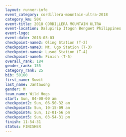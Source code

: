 ```yaml
---
layout: runner-info 
event_category: cordillera-mountain-ultra-2018 
category_km: 50K 
event-title: 2018 CORDILLERA MOUNTAIN ULTRA 
event-location: Dalupirip Itogon Benguet Philippines 
event-logo: 
event-date: 2018-03-03 
checkpoint-name2: Oling Station (T-2) 
checkpoint-name3: Mt. Ugo Station (T-3) 
checkpoint-name4: Lusod Station (T-4) 
checkpoint-name5: Finish (T-5) 
overall_rank: 184
gender_rank: 155
category_rank: 25
bib: 50160
first_name: Suwit
last_name: Jantawong
gender: M
team_name: Wild Hogs
start: Sun, 04-00-00 am
checkpoint2: Sun, 06-50-32 am
checkpoint3: Sun, 10-15-09 am
checkpoint4: Sun, 12-01-56 pm
checkpoint5: Sun, 03-54-31 pm
finish: 11-54-31
status: FINISHER
---
```

